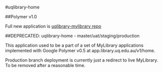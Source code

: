 #uqlibrary-home 

##Polymer v1.0

Full new application is [uqlibrary-mylibrary repo](https://github.com/uqlibrary/uqlibrary-mylibrary/)


##DEPRECATED: uqlibrary-home - master/uat/staging/production

This application used to be a part of a set of MyLibrary applications implemented with Google Polymer v0.5 at app.library.uq.edu.au/v1/home.

Production branch deployment is currently just a redirect to live MyLibrary. To be removed after a reasonable time.






 